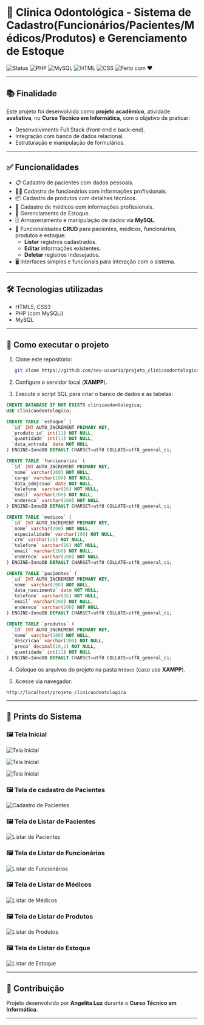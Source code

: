 # 🏥 Clinica Odontológica - Sistema de Cadastro(Funcionários/Pacientes/Médicos/Produtos) e Gerenciamento de Estoque

![Status](https://img.shields.io/badge/status-concluído-brightgreen)
![PHP](https://img.shields.io/badge/PHP-7.4+-8892BF?logo=php\&logoColor=white)
![MySQL](https://img.shields.io/badge/MySQL-5.7+-4479A1?logo=mysql\&logoColor=white)
![HTML](https://img.shields.io/badge/HTML5-E34F26?logo=html5\&logoColor=white)
![CSS](https://img.shields.io/badge/CSS3-1572B6?logo=css3\&logoColor=white)
![Feito com ❤️](https://img.shields.io/badge/feito%20com-%E2%9D%A4-red)

---

## 📚 Finalidade

Este projeto foi desenvolvido como **projeto acadêmico**, atividade **avaliativa**, no **Curso Técnico em Informática**, com o objetivo de praticar:

* Desenvolvimento Full Stack (front-end e back-end).
* Integração com banco de dados relacional.
* Estruturação e manipulação de formulários.

---

## ✅ Funcionalidades

* 📋 Cadastro de pacientes com dados pessoais.
* 👩‍💼 Cadastro de funcionários com informações profissionais.
* 📦 Cadastro de produtos com detalhes técnicos.
* 🥼 Cadastro de médicos com informações profissionais.
* 📝 Gerenciamento de Estoque.
* 🗄️ Armazenamento e manipulação de dados via **MySQL**.
* 🔄 Funcionalidades **CRUD** para pacientes, médicos, funcionários, produtos e estoque:
  * **Listar** registros cadastrados.
  * **Editar** informações existentes.
  * **Deletar** registros indesejados.
* 🖥️ Interfaces simples e funcionais para interação com o sistema.

---

## 🛠️ Tecnologias utilizadas

* HTML5, CSS3
* PHP (com MySQLi)
* MySQL

---

## 🚀 Como executar o projeto

1. Clone este repositório:

```bash
   git clone https://github.com/seu-usuario/projeto_clinicaodontologica.git
```

2. Configure o servidor local (**XAMPP**).

3. Execute o script SQL para criar o banco de dados e as tabelas:

```sql
CREATE DATABASE IF NOT EXISTS clinicaodontologica;
USE clinicaodontologica;

CREATE TABLE `estoque` (
  `id` INT AUTO_INCREMENT PRIMARY KEY,
  `produto_id` int(11) NOT NULL,
  `quantidade` int(11) NOT NULL,
  `data_entrada` date NOT NULL
) ENGINE=InnoDB DEFAULT CHARSET=utf8 COLLATE=utf8_general_ci;

CREATE TABLE `funcionarios` (
  `id` INT AUTO_INCREMENT PRIMARY KEY,
  `nome` varchar(200) NOT NULL,
  `cargo` varchar(100) NOT NULL,
  `data_admissao` date NOT NULL,
  `telefone` varchar(16) NOT NULL,
  `email` varchar(200) NOT NULL,
  `endereco` varchar(200) NOT NULL
) ENGINE=InnoDB DEFAULT CHARSET=utf8 COLLATE=utf8_general_ci;

CREATE TABLE `medicos` (
  `id` INT AUTO_INCREMENT PRIMARY KEY,
  `nome` varchar(200) NOT NULL,
  `especialidade` varchar(100) NOT NULL,
  `crm` varchar(20) NOT NULL,
  `telefone` varchar(16) NOT NULL,
  `email` varchar(200) NOT NULL,
  `endereco` varchar(200) NOT NULL
) ENGINE=InnoDB DEFAULT CHARSET=utf8 COLLATE=utf8_general_ci;

CREATE TABLE `pacientes` (
  `id` INT AUTO_INCREMENT PRIMARY KEY,
  `nome` varchar(200) NOT NULL,
  `data_nascimento` date NOT NULL,
  `telefone` varchar(16) NOT NULL,
  `email` varchar(200) NOT NULL,
  `endereco` varchar(200) NOT NULL
) ENGINE=InnoDB DEFAULT CHARSET=utf8 COLLATE=utf8_general_ci;

CREATE TABLE `produtos` (
  `id` INT AUTO_INCREMENT PRIMARY KEY,
  `nome` varchar(200) NOT NULL,
  `descricao` varchar(200) NOT NULL,
  `preco` decimal(10,2) NOT NULL,
  `quantidade` int(11) NOT NULL
) ENGINE=InnoDB DEFAULT CHARSET=utf8 COLLATE=utf8_general_ci;
```

4. Coloque os arquivos do projeto na pasta `htdocs` (caso use **XAMPP**).

5. Acesse via navegador:

```
http://localhost/projeto_clinicaodontologica
```

---

## 📸 Prints do Sistema

### 🖼️ Tela Inicial

![Tela Inicial](images/print_tela_inicial.png)

![Tela Inicial](images/print_menu_cad.png)

![Tela Inicial](images/print_menu_listar.png)

### 🖼️ Tela de cadastro de Pacientes

![Cadastro de Pacientes](images/print_cad_paciente.png)

### 🖼️ Tela de Listar de Pacientes

![Listar de Pacientes](images/print_listar_pacientes.png)

### 🖼️ Tela de Listar de Funcionários

![Listar de Funcionários](images/print_listar_func.png)

### 🖼️ Tela de Listar de Médicos

![Listar de Médicos](images/print_listar_med.png)

### 🖼️ Tela de Listar de Produtos

![Listar de Produtos](images/print_listar_prod.png)

### 🖼️ Tela de Listar de Estoque

![Listar de Estoque](images/print_listar_estoque.png)

---

## 🤝 Contribuição

Projeto desenvolvido por **Angelita Luz** durante o **Curso Técnico em Informática**.

---
